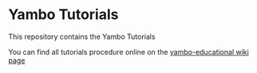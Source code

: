 Yambo Tutorials
================

This repository contains the Yambo Tutorials

You can find all tutorials procedure online on the [yambo-educational wiki page](http://www.yambo-code.org/wiki)
